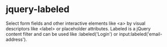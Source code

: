 jquery-labeled
==============

Select form fields and other interactive elements like &lt;a> by visual descriptors like &lt;label> or placeholder attributes. Labeled is a jQuery content filter and can be used like :labeled('Login') or input:labeled('email-address').